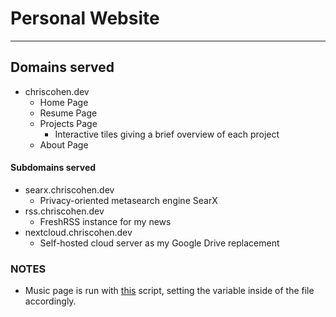 # Personal Website

---

## Domains served

- chriscohen.dev
  - Home Page
  - Resume Page
  - Projects Page
    - Interactive tiles giving a brief overview of each project
  - About Page

#### Subdomains served

- searx.chriscohen.dev
  - Privacy-oriented metasearch engine SearX
- rss.chriscohen.dev
  - FreshRSS instance for my news
- nextcloud.chriscohen.dev
  - Self-hosted cloud server as my Google Drive replacement

### NOTES
- Music page is run with [this](https://github.com/cohenchris/listening-progress/) script, setting the variable inside of the file accordingly.
